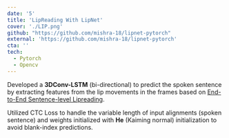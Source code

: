 ```yaml
---
date: '5'
title: 'LipReading With LipNet'
cover: './LIP.png'
github: "https://github.com/mishra-18/lipnet-pytorch"
external: 'https://github.com/mishra-18/lipnet-pytorch'
cta: ''
tech:
  - Pytorch
  - Opencv
---
```


Developed a <b>3DConv-LSTM</b> (bi-directional) to predict the spoken sentence by extracting features from the lip movements in the frames based on [End-to-End Sentence-level Lipreading](https://github.com/mishra-18/lipnet-pytorch).

Utilized CTC Loss to handle the variable length of input alignments (spoken sentence) and weights initialized with <b>He</b> (Kaiming normal) initialization to avoid blank-index predictions.